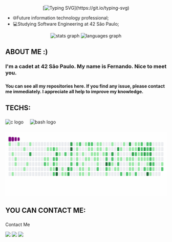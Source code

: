 <div align= "center">
  
  [![Typing SVG](https://readme-typing-svg.herokuapp.com/?font=Fira+Code&pause=800&color=33CCFF&vCenter=true&random=false&width=435&lines=Hi!+I%27m+Fernando%20Ruan;%20and%20I%27m%20a%20cadet%20at%2042%20S%C3%A3o%20Paulo;studying%20software%20engineering;to%20become%20a%20great%20professional.;)](https://git.io/typing-svg)

</div>

- 🌐Future information technology professional;
- 💻Studying Software Engineering at 42 São Paulo;

<div align="center">
  <img src="https://github-readme-stats.vercel.app/api?username=fernandoruanb&hide_title=false&hide_rank=false&show_icons=true&include_all_commits=true&count_private=true&disable_animations=false&theme=dracula&locale=en&hide_border=false&order=1" height="150" alt="stats graph"  />
  <img src="https://github-readme-stats.vercel.app/api/top-langs?username=fernandoruanb&locale=en&hide_title=false&layout=compact&card_width=320&langs_count=5&theme=dracula&hide_border=false&order=2" height="150" alt="languages graph"  />
</div>

###

<h2 align="left">ABOUT ME :)</h2>

###

<h3 align="left">I'm a cadet at 42 São Paulo. My name is Fernando. Nice to meet you.</h3>

###

<h4 align="left">You can see all my repositories here. If you find any issue, please contact me immediately. I appreciate all help to improve my knowledge.</h4>

###

<h2 align="left">TECHS:</h2>

###

<div align="left">
  <img src="https://cdn.jsdelivr.net/gh/devicons/devicon/icons/c/c-original.svg" height="40" alt="c logo"  />
  <img width="12" />
  <img src="https://cdn.jsdelivr.net/gh/devicons/devicon/icons/bash/bash-original.svg" height="40" alt="bash logo"  />
</div>

###

<div align="center">
  <img height="200" src="https://raw.githubusercontent.com/Platane/snk/output/github-contribution-grid-snake.gif"  />
</div>

###

<h2 align="left">YOU CAN CONTACT ME:</h2>

###

Contact Me
<div align="left">
  <a href = "mailto:fernandosingaporefuture@gmail.com"><img src="https://img.shields.io/badge/-Gmail-%23333?style=for-the-badge&color=red&logo=gmail&logoColor=white" target="_blank"></a>
  <a href="https://www.instagram.com/fernandoruanb/" target="_blank"><img src="https://img.shields.io/badge/-instagram-%23333?style=for-the-badge&color=purple&logo=instagram&logoColor=white" target="_blank"></a>
  <a href="https://profile.intra.42.fr/users/fruan-ba"><img src="https://img.shields.io/badge/-%C3%A9cole%2042-%23000000?style=for-the-badge&color=grey&logo=42&logoColor"/></a>
</div>

###
